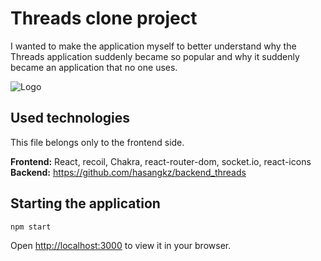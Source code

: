 # Threads clone project

I wanted to make the application myself to better understand why the Threads application suddenly became so popular and why it suddenly became an application that no one uses.

![Logo](https://img.tamindir.com/2023/07/470608/threads-nedir.jpg)

## Used technologies

This file belongs only to the frontend side.

**Frontend:** React, recoil, Chakra, react-router-dom, socket.io, react-icons
**Backend:** https://github.com/hasangkz/backend_threads

## Starting the application

`npm start`

Open [http://localhost:3000](http://localhost:3000) to view it in your browser.
